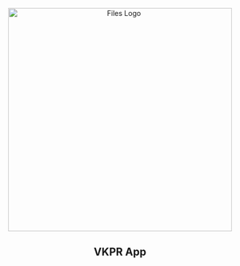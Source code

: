 <p align="center">
  <img alt="Files Logo" src="resources/image" width="450" />
  <h2 align="center">VKPR App</h2>
</p>